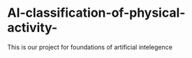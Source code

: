 # AI-classification-of-physical-activity-
This is our project for foundations of artificial intelegence 
